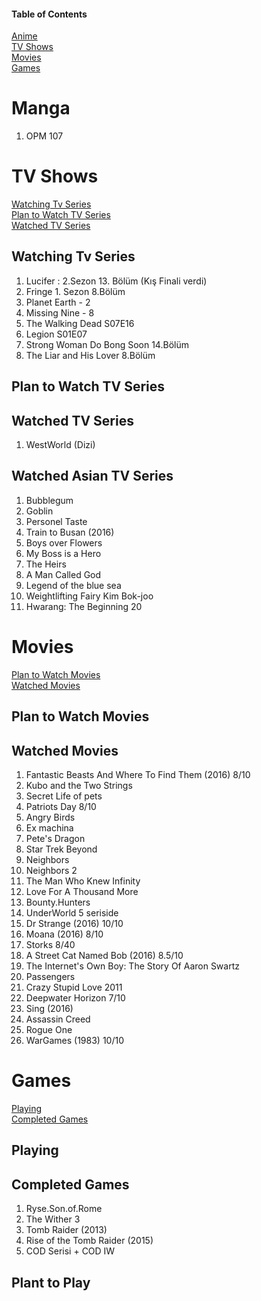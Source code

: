 #### Table of Contents
[Anime](https://github.com/ugurozturk/ListingEverything/blob/master/Animelist.md)  
[TV Shows](#tv-shows)  
[Movies](#movies)  
[Games](#games)  

# Manga
1. OPM 107

# TV Shows
[Watching Tv Series](#watching-tv-series)  
[Plan to Watch TV Series](#plan-to-watch-tv-series)  
[Watched TV Series](#watched-tv-series)  

## Watching Tv Series
1. Lucifer : 2.Sezon 13. Bölüm (Kış Finali verdi)
1. Fringe 1. Sezon 8.Bölüm
2. Planet Earth - 2
1. Missing Nine - 8
1. The Walking Dead S07E16
1. Legion S01E07
1. Strong Woman Do Bong Soon 14.Bölüm
1. The Liar and His Lover 8.Bölüm

## Plan to Watch TV Series
## Watched TV Series
1. WestWorld (Dizi)


## Watched Asian TV Series
1. Bubblegum
1. Goblin
2. Personel Taste
3. Train to Busan (2016)
4. Boys over Flowers
5. My Boss is a Hero
6. The Heirs
7. A Man Called God
1. Legend of the blue sea
1. Weightlifting Fairy Kim Bok-joo
1. Hwarang: The Beginning 20


# Movies
[Plan to Watch Movies](#plan-to-watch-movies)  
[Watched Movies](#watched-movies)  

## Plan to Watch Movies
## Watched Movies
1. Fantastic Beasts And Where To Find Them (2016)	8/10
1. Kubo and the Two Strings
2. Secret Life of pets
1. Patriots Day 8/10
3. Angry Birds
4. Ex machina
5. Pete's Dragon
6. Star Trek Beyond
7. Neighbors
8. Neighbors 2
9. The Man Who Knew Infinity
10. Love For A Thousand More
11. Bounty.Hunters
1. UnderWorld 5 seriside
1. Dr Strange (2016)	10/10
1. Moana (2016)	8/10
1. Storks 8/40
1. A Street Cat Named Bob (2016)	8.5/10
1. The Internet's Own Boy: The Story Of Aaron Swartz
1. Passengers
1. Crazy Stupid Love 2011
1. Deepwater Horizon 7/10
1. Sing (2016)
1. Assassin Creed
1. Rogue One 
1. WarGames (1983) 10/10

# Games
[Playing](#playing)  
[Completed Games](#complated-games)  


## Playing
## Completed Games
1. Ryse.Son.of.Rome
2. The Wither 3
3. Tomb Raider (2013)
1. Rise of the Tomb Raider (2015)
4. COD Serisi + COD IW
## Plant to Play

